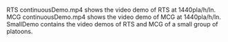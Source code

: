 RTS continuousDemo.mp4 shows the video demo of RTS at 1440pla/h/ln.
MCG continuousDemo.mp4 shows the video demo of MCG at 1440pla/h/ln.
SmallDemo contains the video demos of RTS and MCG of a small group of platoons.
